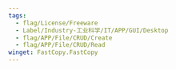```yaml
---
tags:
  - flag/License/Freeware
  - Label/Industry-工业科学/IT/APP/GUI/Desktop
  - flag/APP/File/CRUD/Create
  - flag/APP/File/CRUD/Read
winget: FastCopy.FastCopy
---
```

